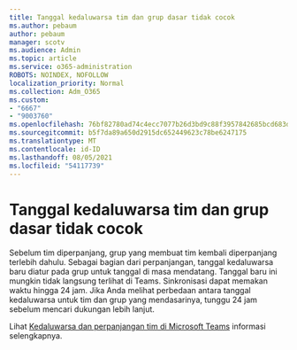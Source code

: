 ```yaml
---
title: Tanggal kedaluwarsa tim dan grup dasar tidak cocok
ms.author: pebaum
author: pebaum
manager: scotv
ms.audience: Admin
ms.topic: article
ms.service: o365-administration
ROBOTS: NOINDEX, NOFOLLOW
localization_priority: Normal
ms.collection: Adm_O365
ms.custom:
- "6667"
- "9003760"
ms.openlocfilehash: 76bf82780ad74c4ecc7077b26d3bd9c88f3957842685bcd683d7b2bbaf3a26fa
ms.sourcegitcommit: b5f7da89a650d2915dc652449623c78be6247175
ms.translationtype: MT
ms.contentlocale: id-ID
ms.lasthandoff: 08/05/2021
ms.locfileid: "54117739"
---
```

# <a name="expiration-date-of-team-and-underlying-group-dont-match"></a>Tanggal kedaluwarsa tim dan grup dasar tidak cocok

Sebelum tim diperpanjang, grup yang membuat tim kembali diperpanjang terlebih dahulu. Sebagai bagian dari perpanjangan, tanggal kedaluwarsa baru diatur pada grup untuk tanggal di masa mendatang. Tanggal baru ini mungkin tidak langsung terlihat di Teams. Sinkronisasi dapat memakan waktu hingga 24 jam. Jika Anda melihat perbedaan antara tanggal kedaluwarsa untuk tim dan grup yang mendasarinya, tunggu 24 jam sebelum mencari dukungan lebih lanjut.  

Lihat [Kedaluwarsa dan perpanjangan tim di Microsoft Teams](https://docs.microsoft.com/microsoftteams/team-expiration-renewal) informasi selengkapnya.
